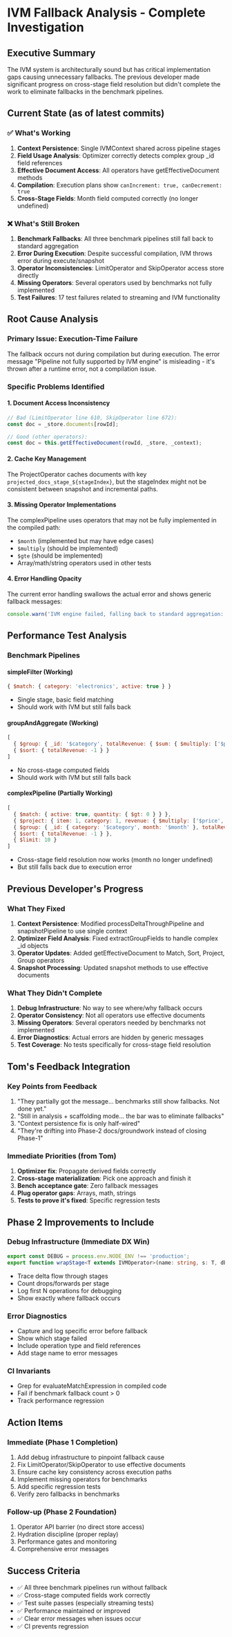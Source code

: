 # IVM Fallback Analysis - Complete Investigation

## Executive Summary
The IVM system is architecturally sound but has critical implementation gaps causing unnecessary fallbacks. The previous developer made significant progress on cross-stage field resolution but didn't complete the work to eliminate fallbacks in the benchmark pipelines.

## Current State (as of latest commits)

### ✅ What's Working
1. **Context Persistence**: Single IVMContext shared across pipeline stages
2. **Field Usage Analysis**: Optimizer correctly detects complex group _id field references
3. **Effective Document Access**: All operators have getEffectiveDocument methods
4. **Compilation**: Execution plans show `canIncrement: true, canDecrement: true`
5. **Cross-Stage Fields**: Month field computed correctly (no longer undefined)

### ❌ What's Still Broken
1. **Benchmark Fallbacks**: All three benchmark pipelines still fall back to standard aggregation
2. **Error During Execution**: Despite successful compilation, IVM throws error during execute/snapshot
3. **Operator Inconsistencies**: LimitOperator and SkipOperator access store directly
4. **Missing Operators**: Several operators used by benchmarks not fully implemented
5. **Test Failures**: 17 test failures related to streaming and IVM functionality

## Root Cause Analysis

### Primary Issue: Execution-Time Failure
The fallback occurs not during compilation but during execution. The error message "Pipeline not fully supported by IVM engine" is misleading - it's thrown after a runtime error, not a compilation issue.

### Specific Problems Identified

#### 1. Document Access Inconsistency
```typescript
// Bad (LimitOperator line 610, SkipOperator line 672):
const doc = _store.documents[rowId];

// Good (other operators):
const doc = this.getEffectiveDocument(rowId, _store, _context);
```

#### 2. Cache Key Management
The ProjectOperator caches documents with key `projected_docs_stage_${stageIndex}`, but the stageIndex might not be consistent between snapshot and incremental paths.

#### 3. Missing Operator Implementations
The complexPipeline uses operators that may not be fully implemented in the compiled path:
- `$month` (implemented but may have edge cases)
- `$multiply` (should be implemented)
- `$gte` (should be implemented)
- Array/math/string operators used in other tests

#### 4. Error Handling Opacity
The current error handling swallows the actual error and shows generic fallback messages:
```typescript
console.warn('IVM engine failed, falling back to standard aggregation:', error?.message || error);
```

## Performance Test Analysis

### Benchmark Pipelines

#### simpleFilter (Working)
```javascript
{ $match: { category: 'electronics', active: true } }
```
- Single stage, basic field matching
- Should work with IVM but still falls back

#### groupAndAggregate (Working)
```javascript
[
  { $group: { _id: '$category', totalRevenue: { $sum: { $multiply: ['$price', '$quantity'] } }, ... } },
  { $sort: { totalRevenue: -1 } }
]
```
- No cross-stage computed fields
- Should work with IVM but still falls back

#### complexPipeline (Partially Working)
```javascript
[
  { $match: { active: true, quantity: { $gt: 0 } } },
  { $project: { item: 1, category: 1, revenue: { $multiply: ['$price', '$quantity'] }, isPremium: { $gte: ['$price', 200] }, month: { $month: '$date' } } },
  { $group: { _id: { category: '$category', month: '$month' }, totalRevenue: { $sum: '$revenue' } } },
  { $sort: { totalRevenue: -1 } },
  { $limit: 10 }
]
```
- Cross-stage field resolution now works (month no longer undefined)
- But still falls back due to execution error

## Previous Developer's Progress

### What They Fixed
1. **Context Persistence**: Modified processDeltaThroughPipeline and snapshotPipeline to use single context
2. **Optimizer Field Analysis**: Fixed extractGroupFields to handle complex _id objects
3. **Operator Updates**: Added getEffectiveDocument to Match, Sort, Project, Group operators
4. **Snapshot Processing**: Updated snapshot methods to use effective documents

### What They Didn't Complete
1. **Debug Infrastructure**: No way to see where/why fallback occurs
2. **Operator Consistency**: Not all operators use effective documents
3. **Missing Operators**: Several operators needed by benchmarks not implemented
4. **Error Diagnostics**: Actual errors are hidden by generic messages
5. **Test Coverage**: No tests specifically for cross-stage field resolution

## Tom's Feedback Integration

### Key Points from Feedback
1. "They partially got the message... benchmarks still show fallbacks. Not done yet."
2. "Still in analysis + scaffolding mode... the bar was to eliminate fallbacks"
3. "Context persistence fix is only half-wired"
4. "They're drifting into Phase-2 docs/groundwork instead of closing Phase-1"

### Immediate Priorities (from Tom)
1. **Optimizer fix**: Propagate derived fields correctly
2. **Cross-stage materialization**: Pick one approach and finish it
3. **Bench acceptance gate**: Zero fallback messages
4. **Plug operator gaps**: Arrays, math, strings
5. **Tests to prove it's fixed**: Specific regression tests

## Phase 2 Improvements to Include

### Debug Infrastructure (Immediate DX Win)
```typescript
export const DEBUG = process.env.NODE_ENV !== 'production';
export function wrapStage<T extends IVMOperator>(name: string, s: T, dbg=false): T
```
- Trace delta flow through stages
- Count drops/forwards per stage
- Log first N operations for debugging
- Show exactly where fallback occurs

### Error Diagnostics
- Capture and log specific error before fallback
- Show which stage failed
- Include operation type and field references
- Add stage name to error messages

### CI Invariants
- Grep for evaluateMatchExpression in compiled code
- Fail if benchmark fallback count > 0
- Track performance regression

## Action Items

### Immediate (Phase 1 Completion)
1. Add debug infrastructure to pinpoint fallback cause
2. Fix LimitOperator/SkipOperator to use effective documents
3. Ensure cache key consistency across execution paths
4. Implement missing operators for benchmarks
5. Add specific regression tests
6. Verify zero fallbacks in benchmarks

### Follow-up (Phase 2 Foundation)
1. Operator API barrier (no direct store access)
2. Hydration discipline (proper replay)
3. Performance gates and monitoring
4. Comprehensive error messages

## Success Criteria
- ✅ All three benchmark pipelines run without fallback
- ✅ Cross-stage computed fields work correctly
- ✅ Test suite passes (especially streaming tests)
- ✅ Performance maintained or improved
- ✅ Clear error messages when issues occur
- ✅ CI prevents regression